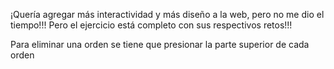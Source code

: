 ¡Quería agregar más interactividad y más diseño a la web, pero no me dio el tiempo!!!
Pero el ejercicio está completo con sus respectivos retos!!!

Para eliminar una orden se tiene que presionar la parte superior de cada orden